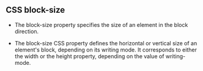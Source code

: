 ## CSS block-size

* The block-size property specifies the size of an element in the block direction.

* The block-size CSS property defines the horizontal or vertical size of an element's block, depending on its writing mode. It corresponds to either the width or the height property, depending on the value of writing-mode.

